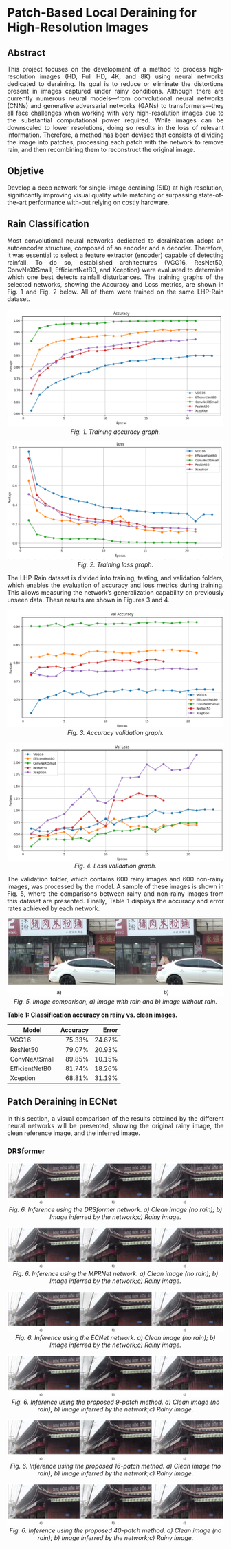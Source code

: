 # Patch-Based Local Deraining for High-Resolution Images

## Abstract
<p align="justify">
This project focuses on the development of a method to process high-resolution images (HD, Full HD, 4K, and 8K) using neural networks dedicated to deraining. Its goal is to reduce or eliminate the distortions present in images captured under rainy conditions. Although there are currently numerous neural models—from convolutional neural networks (CNNs) and generative adversarial networks (GANs) to transformers—they all face challenges when working with very high-resolution images due to the substantial computational power required. While images can be downscaled to lower resolutions, doing so results in the loss of relevant information. Therefore, a method has been devised that consists of dividing the image into patches, processing each patch with the network to remove rain, and then recombining them to reconstruct the original image.
</p>

## Objetive
<p align="justify">
Develop a deep network for single-image deraining (SID) at high resolution, significantly improving visual quality while matching or surpassing state-of-the-art performance with-out relying on costly hardware.
</p>

## Rain Classification
<p align="justify">
Most convolutional neural networks dedicated to derainization adopt an autoencoder structure, composed of an encoder and a decoder. Therefore, it was essential to select a feature extractor (encoder) capable of detecting rainfall. To do so, established architectures (VGG16, ResNet50, ConvNeXtSmall, EfficientNetB0, and Xception) were evaluated to determine which one best detects rainfall disturbances. The training graphs of the selected networks, showing the Accuracy and Loss metrics, are shown in Fig. 1 and Fig. 2 below. All of them were trained on the same LHP-Rain dataset.
</p>

<p align="center">
  <img src="images/Network_Training_Accuracy.png" alt="Network Training - Accuracy" />
  <br>
  <em>Fig. 1. Training accuracy graph.</em>
</p>

<p align="center">
  <img src="images/Network_Training_Loss.png" alt="Network Training - Loss" />
  <br>
  <em>Fig. 2. Training loss graph.</em>
</p>


<p align="justify">
The LHP-Rain dataset is divided into training, testing, and validation folders, which enables the evaluation of accuracy and loss metrics during training. This allows measuring the network’s generalization capability on previously unseen data. These results are shown in Figures 3 and 4.
</p>

<p align="center">
  <img src="images/Network_Training_Validation_Accuracy.png" alt="Network Validation - Accuracy" />
  <br>
  <em>Fig. 3. Accuracy validation graph.</em>
</p>

<p align="center">
  <img src="images/Network_Training_Validation _Loss.png" alt="Network Validation - Loss" />
  <br>
  <em>Fig. 4. Loss validation graph.</em>
</p>

<p align="justify">
The validation folder, which contains 600 rainy images and 600 non-rainy images, was processed by the model. A sample of these images is shown in Fig. 5, where the comparisons between rainy and non-rainy images from this dataset are presented. Finally, Table 1 displays the accuracy and error rates achieved by each network.
</p>

<p align="center">
  <img src="images/Compative_of the_images.png" alt="Compative of the images" />
  <br>
  <em>Fig. 5. Image comparison, a) image with rain and b) image without rain.</em>
</p>

**Table 1: Classification accuracy on rainy vs. clean images.**

| Model           | Accuracy | Error   |
|-----------------|---------:|--------:|
| VGG16           |   75.33% |  24.67% |
| ResNet50        |   79.07% |  20.93% |
| ConvNeXtSmall   |   89.85% |  10.15% |
| EfficientNetB0  |   81.74% |  18.26% |
| Xception        |   68.81% |  31.19% |

## Patch Deraining in ECNet

<p align="justify">
In this section, a visual comparison of the results obtained by the different neural networks will be presented, showing the original rainy image, the clean reference image, and the inferred image.
</p>

### DRSformer

<p align="center">
  <img src="images/DRSformer.png" alt="DRSformer" />
  <br>
  <em>Fig. 6. Inference using the DRSformer network. a) Clean image (no rain); b) Image inferred by the network;c) Rainy image.</em>
</p>

<p align="center">
  <img src="images/MPRNet.png" alt="MPRNet" />
  <br>
  <em>Fig. 6. Inference using the MPRNet network. a) Clean image (no rain); b) Image inferred by the network;c) Rainy image.</em>
</p>

<p align="center">
  <img src="images/ECNet.png" alt="ECNet" />
  <br>
  <em>Fig. 6. Inference using the ECNet network. a) Clean image (no rain); b) Image inferred by the network;c) Rainy image.</em>
</p>

<p align="center">
  <img src="images/3x3.png" alt="3x3" />
  <br>
  <em>Fig. 6. Inference using the proposed 9-patch method. a) Clean image (no rain); b) Image inferred by the network;c) Rainy image.</em>
</p>

<p align="center">
  <img src="images/4x4.png" alt="4x4" />
  <br>
  <em>Fig. 6. Inference using the proposed 16-patch method. a) Clean image (no rain); b) Image inferred by the network;c) Rainy image.</em>
</p>

<p align="center">
  <img src="images/8x5.png" alt="8x5" />
  <br>
  <em>Fig. 6. Inference using the proposed 40-patch method. a) Clean image (no rain); b) Image inferred by the network;c) Rainy image.</em>
</p>
